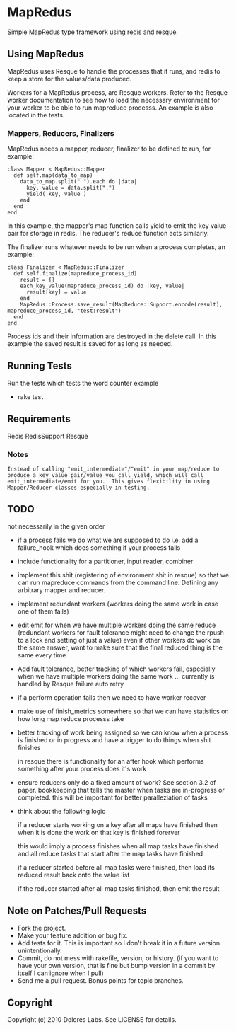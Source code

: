 MapRedus
=========

Simple MapRedus type framework using redis and resque.

Using MapRedus
---------------

MapRedus uses Resque to handle the processes that it runs,
and redis to keep a store for the values/data produced.

Workers for a MapRedus process, are Resque workers.  Refer to the
Resque worker documentation to see how to load the necessary
environment for your worker to be able to run mapreduce processs.
An example is also located in the tests.

### Mappers, Reducers, Finalizers
MapRedus needs a mapper, reducer, finalizer to be defined to run, for example:

    class Mapper < MapRedus::Mapper
      def self.map(data_to_map)
        data_to_map.split(" ").each do |data|
          key, value = data.split(",")
          yield( key, value )
        end
      end
    end

In this example, the mapper's map function calls yield to emit the key value pair
for storage in redis.  The reducer's reduce function acts similarly.

The finalizer runs whatever needs to be run when a process completes, an example:

    class Finalizer < MapRedus::Finalizer
      def self.finalize(mapreduce_process_id)
        result = {}
        each_key_value(mapreduce_process_id) do |key, value|
          result[key] = value
        end
        MapRedus::Process.save_result(MapReduce::Support.encode(result), mapreduce_process_id, "test:result")
      end
    end

Process ids and their information are destroyed in the delete call.  In this example
the saved result is saved for as long as needed.

Running Tests
-------------
Run the tests which tests the word counter example
* rake test

Requirements
------------
Redis
RedisSupport
Resque

### Notes
    Instead of calling "emit_intermediate"/"emit" in your map/reduce to
    produce a key value pair/value you call yield, which will call
    emit_intermediate/emit for you.  This gives flexibility in using
    Mapper/Reducer classes especially in testing.

TODO
----
not necessarily in the given order

* if a process fails we do what we are supposed to do
  i.e. add a failure_hook which does something if your process fails

* include functionality for a partitioner, input reader, combiner

* implement this shit (registering of environment shit in resque) so that we can run mapreduce commands from
  the command line.  Defining any arbitrary mapper and reducer.

* implement redundant workers (workers doing the same work in case one of them fails)

* edit emit for when we have multiple workers doing the same reduce
  (redundant workers for fault tolerance might need to change
  the rpush to a lock and setting of just a value)
  even if other workers do work on the same answer, want to make sure
  that the final reduced thing is the same every time

* Add fault tolerance, better tracking of which workers fail, especially
  when we have multiple workers doing the same work
  ... currently is handled by Resque failure auto retry

* if a perform operation fails then we need to have worker recover

* make use of finish_metrics somewhere so that we can have statistics on how
  long map reduce processs take

* better tracking of work being assigned so we can know when a process is finished
  or in progress and have a trigger to do things when shit finishes
  
    in resque there is functionality for an after hook
    which performs something after your process does it's work

* ensure reducers only do a fixed amount of work?
  See section 3.2 of paper. bookkeeping
  that tells the master when tasks are in-progress or completed.
  this will be important for better paralleziation of tasks

* think about the following logic

    if a reducer starts working on a key after all maps have finished
    then when it is done the work on that key is finished forerver
    
    this would imply a process finishes when all map tasks have finished
    and all reduce tasks that start after the map tasks have finished
    
    if a reducer started before all map tasks were finished, then
    load its reduced result back onto the value list
    
    if the reducer started after all map tasks finished, then emit
    the result

Note on Patches/Pull Requests
-----------------------------
 
* Fork the project.
* Make your feature addition or bug fix.
* Add tests for it. This is important so I don't break it in a
  future version unintentionally.
* Commit, do not mess with rakefile, version, or history.
	(if you want to have your own version, that is fine but bump version in a commit by itself I can ignore when I pull)
* Send me a pull request. Bonus points for topic branches.
    
## Copyright
Copyright (c) 2010 Dolores Labs. See LICENSE for details.
